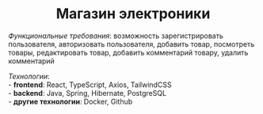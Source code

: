 <h1 align="center">Магазин электроники</h1> 

*Функциональные требования*: возможность зарегистрировать пользователя, авторизовать пользователя, добавить товар, посмотреть товары, редактировать товар, добавить комментарий товару, удалить комментарий 

*Технологии*: <br />
        - **frontend**: React, TypeScript, Axios, TailwindCSS <br />
        - **backend**: Java, Spring, Hibernate, PostgreSQL <br />
        - **другие технологии**: Docker, Github <br />  

